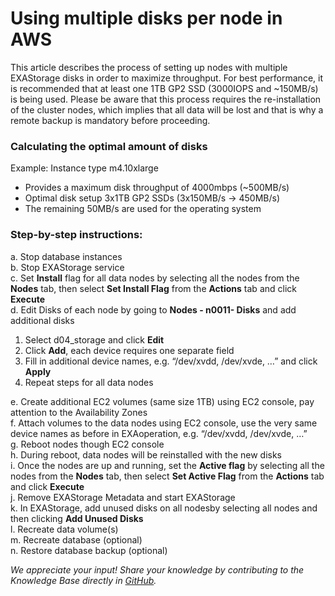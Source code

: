 # Using multiple disks per node in AWS 
This article describes the process of setting up nodes with multiple EXAStorage disks in order to maximize throughput. For best performance, it is recommended that at least one 1TB GP2 SSD (3000IOPS and ~150MB/s) is being used. Please be aware that this process requires the re-installation of the cluster nodes, which implies that all data will be lost and that is why a remote backup is mandatory before proceeding.

### Calculating the optimal amount of disks

Example: Instance type m4.10xlarge

* Provides a maximum disk throughput of 4000mbps (~500MB/s)
* Optimal disk setup 3x1TB GP2 SSDs (3x150MB/s -> 450MB/s)
* The remaining 50MB/s are used for the operating system

### Step-by-step instructions:

a. Stop database instances   
b. Stop EXAStorage service  
c. Set **Install** flag for all data nodes by selecting all the nodes from the **Nodes** tab, then select **Set Install Flag** from the **Actions** tab and click **Execute**  
d. Edit Disks of each node by going to **Nodes - n0011- Disks** and add additional disks

1. Select d04_storage and click **Edit**
2. Click **Add**, each device requires one separate field
3. Fill in additional device names, e.g. “/dev/xvdd, /dev/xvde, …” and click **Apply**
4. Repeat steps for all data nodes

e. Create additional EC2 volumes (same size 1TB) using EC2 console, pay attention to the Availability Zones  
f. Attach volumes to the data nodes using EC2 console, use the very same device names as before in EXAoperation, e.g. “/dev/xvdd, /dev/xvde, …”  
g. Reboot nodes though EC2 console  
h. During reboot, data nodes will be reinstalled with the new disks  
i. Once the nodes are up and running, set the **Active flag** by selecting all the nodes from the **Nodes** tab, then select **Set Active Flag** from the **Actions** tab and click **Execute**  
j. Remove EXAStorage Metadata and start EXAStorage  
k. In EXAStorage, add unused disks on all nodesby selecting all nodes and then clicking **Add Unused Disks**  
l. Recreate data volume(s)  
m. Recreate database (optional)  
n. Restore database backup (optional)

*We appreciate your input! Share your knowledge by contributing to the Knowledge Base directly in [GitHub](https://github.com/exasol/public-knowledgebase).* 
